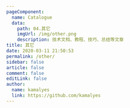 ```yaml
---
pageComponent:
  name: Catalogue
  data:
    path: 04.其它
    imgUrl: /img/other.png
    description: 技术文档、教程、技巧、总结等文章
title: 其它
date: 2020-03-11 21:50:53
permalink: /other/
sidebar: false
article: false
comment: false
editLink: false
author:
  name: kamalyes
  link: https://github.com/kamalyes
---
```

